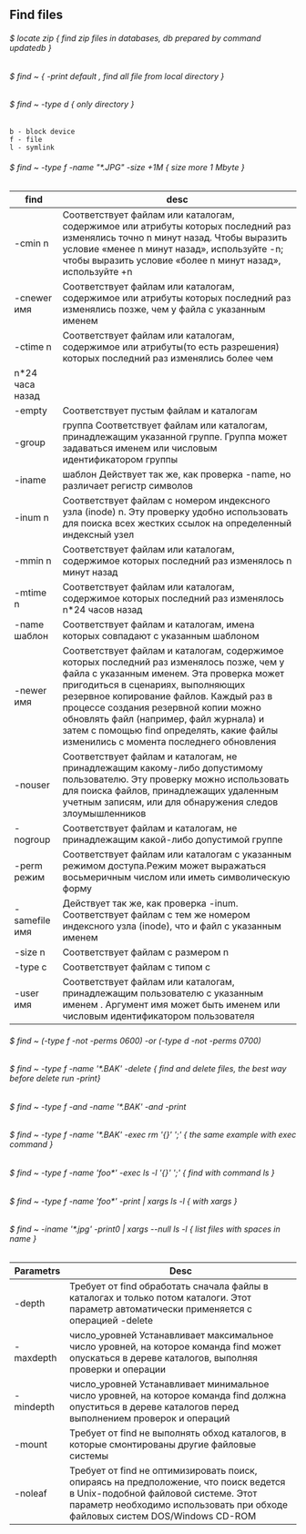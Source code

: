 
## Find files

###### $ locate zip { find zip files in databases, db prepared by command updatedb } 

###### $ find ~ { -print default , find all file from local directory }

###### $ find ~ -type d { only directory }
	b - block device
	f - file
	l - symlink

###### $ find ~ -type f -name "*.JPG" -size +1M { size more 1 Mbyte }

| find | desc |
| --- | --- | 
| -cmin n | Соответствует файлам или каталогам, содержимое или атрибуты которых последний раз изменялись точно n минут назад. Чтобы выразить условие «менее n минут назад», используйте -n; чтобы выразить условие «более n минут назад», используйте +n |
| -cnewer  имя |  Соответствует файлам или каталогам, содержимое или атрибуты которых последний раз изменялись позже, чем у файла с указанным именем |
| -ctime n | Соответствует файлам или каталогам, содержимое или атрибуты(то есть разрешения) которых последний раз изменялись более чем
n*24 часа назад |
| -empty | Соответствует пустым файлам и каталогам |
| -group | группа Соответствует файлам или каталогам, принадлежащим указанной группе. Группа может задаваться именем или числовым идентификатором группы |
| -iname | шаблон Действует так же, как проверка -name, но различает регистр символов |
| -inum n | Соответствует файлам с номером индексного узла (inode) n. Эту проверку удобно использовать для поиска всех жестких ссылок на определенный индексный узел |
| -mmin n | Соответствует файлам или каталогам, содержимое которых последний раз изменялось n минут назад |
| -mtime n | Соответствует файлам или каталогам, содержимое которых последний раз изменялось n*24 часов назад |
| -name шаблон | Соответствует файлам и каталогам, имена которых совпадают с указанным шаблоном |
| -newer имя | Соответствует файлам и каталогам, содержимое которых последний раз изменялось позже, чем у файла с указанным именем. Эта проверка может пригодиться в сценариях, выполняющих резервное копирование файлов. Каждый раз в процессе создания резервной копии можно обновлять файл (например, файл журнала) и затем с помощью find определять, какие файлы изменились с момента последнего обновления |
| -nouser | Соответствует файлам и каталогам, не принадлежащим какому-либо допустимому пользователю. Эту проверку можно использовать для поиска файлов, принадлежащих удаленным учетным записям, или для обнаружения следов злоумышленников |
| -nogroup | Соответствует файлам и каталогам, не принадлежащим какой-либо допустимой группе |
| -perm режим | Соответствует файлам или каталогам с указанным режимом доступа.Режим может выражаться восьмеричным числом или иметь символичеcкую форму |
| -samefile имя | Действует так же, как проверка -inum. Соответствует файлам с тем же номером индексного узла (inode), что и файл с указанным именем |
| -size n | Соответствует файлам с размером n |
| -type c | Соответствует файлам с типом c 
| -user имя | Соответствует файлам или каталогам, принадлежащим пользователю с указанным именем . Аргумент имя может быть именем или числовым идентификатором пользователя |

###### $ find ~ (-type f -not -perms 0600) -or (-type d -not -perms 0700)

###### $ find ~ -type f -name '*.BAK' -delete { find and delete files, the best way before delete run -print}

###### $ find ~ -type f -and -name '*.BAK' -and -print

###### $ find ~ -type f -name '*.BAK' -exec rm '{}' ';'  { the same example with exec command }

###### $ find ~ -type f -name 'foo*' -exec ls -l '{}' ';' { find with command ls }

###### $ find ~ -type f -name 'foo*' -print | xargs ls -l { with xargs }

###### $ find ~ -iname '*.jpg' -print0 | xargs --null ls -l { list files with spaces in name }


| Parametrs | Desc |
| --- | --- | 
| -depth | Требует от find обработать сначала файлы в каталогах и только потом каталоги. Этот параметр автоматически применяется с операцией -delete |
| -maxdepth | число_уровней Устанавливает максимальное число уровней, на которое команда find может опускаться в дереве каталогов, выполняя проверки и операции |
| -mindepth | число_уровней Устанавливает минимальное число уровней, на которое команда find должна опуститься в дереве каталогов перед выполнением проверок и операций |
| -mount | Требует от find не выполнять обход каталогов, в которые смонтированы другие файловые системы | 
| -noleaf | Требует от find не оптимизировать поиск, опираясь на предположение, что поиск ведется в Unix-подобной файловой системе. Этот параметр необходимо использовать при обходе файловых систем DOS/Windows CD-ROM |



